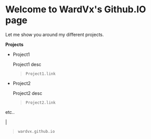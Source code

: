 # Welcome to WardVx's Github.IO page
Let me show you around my different projects.

**Projects**
- Project1
  
  Project1 desc
  >`Project1.link`
  
- Project2

  Project2 desc
  >`Project2.link`

etc..

|

>`wardvx.github.io`

